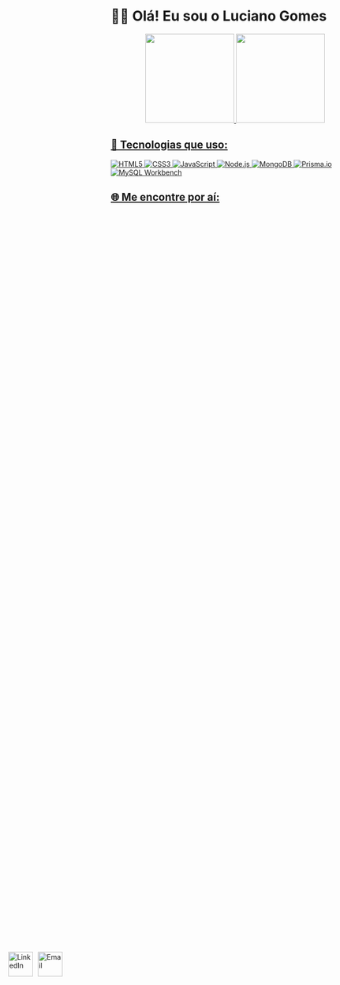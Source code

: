 # 🖐🏾 Olá! Eu sou o Luciano Gomes

<div align="center">
  <a href="https://github.com/Lucianogomeskt">
  <img height="180em" src="https://github-readme-stats.vercel.app/api?username=Lucianogomeskt&show_icons=true&theme=dracula&include_all_commits=true&count_private=true"/>
  <img height="180em" src="https://github-readme-stats.vercel.app/api/top-langs/?username=Lucianogomeskt&layout=compact&langs_count=7&theme=dracula"/>
</div>


## 🔧 Tecnologias que uso:
![HTML5](https://img.shields.io/badge/-HTML5-E34F26?logo=html5&logoColor=fff)
![CSS3](https://img.shields.io/badge/-CSS3-1572B6?logo=css3&logoColor=fff)
![JavaScript](https://img.shields.io/badge/-JavaScript-F7DF1E?logo=javascript&logoColor=000)
![Node.js](https://img.shields.io/badge/-Node.js-339933?logo=node.js&logoColor=fff)
![MongoDB](https://img.shields.io/badge/-MongoDB-47A248?logo=mongodb&logoColor=fff)
![Prisma.io](https://img.shields.io/badge/-Prisma-2D3748?logo=prisma&logoColor=fff)
![MySQL Workbench](https://img.shields.io/badge/-MySQL%20Workbench-4479A1?logo=mysql&logoColor=fff)

## 🌐 Me encontre por aí:

<div style="position: absolute; left: 10px; top: 50%; display: flex; align-items: center; gap: 10px;">
  <a href="https://www.linkedin.com/in/luciano-gomes-aa3b7b219/" target="_blank">
    <img src="https://cdn-icons-png.flaticon.com/512/174/174857.png" alt="LinkedIn" height="50">
  </a>

  <a href="mailto:lucianogomes749@gmail.com">
    <img src="https://cdn-icons-png.flaticon.com/512/732/732200.png" alt="Email" height="50">
  </a>
</div>



